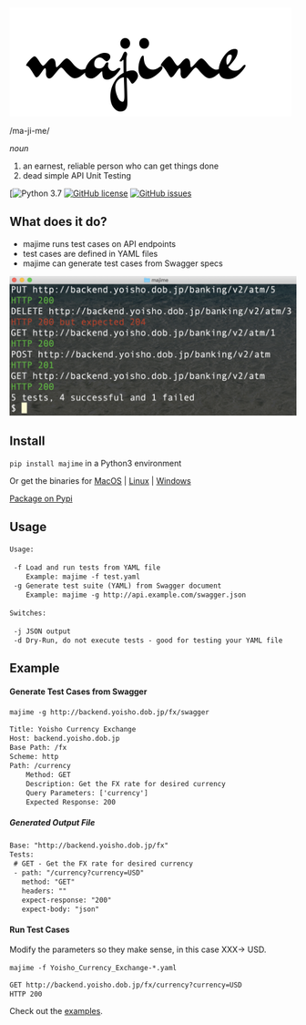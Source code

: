 ![](./resources/majime-logo1.png)

/ma-ji-me/

*noun*

1. an earnest, reliable person who can get things done
2. dead simple API Unit Testing

[![Python 3.7](https://img.shields.io/badge/python-3.7-blue.svg) [![GitHub license](https://img.shields.io/github/license/u1i/majime.svg)](https://github.com/u1i/majime/blob/master/LICENSE) [![GitHub issues](https://img.shields.io/github/issues/u1i/majime.svg)](https://GitHub.com/u1i/majime/issues/) 

## What does it do?

* majime runs test cases on API endpoints
* test cases are defined in YAML files
* majime can generate test cases from Swagger specs

![](./resources/majtest2.png)

## Install

`pip install majime` in a Python3 environment

Or get the binaries for [MacOS](https://github.com/u1i/majime/raw/master/releases/majime-darwin-386.zip) | [Linux](https://github.com/u1i/majime/raw/master/releases/majime-linux-amd64.zip) | [Windows](https://github.com/u1i/majime/raw/master/releases/majime.exe)

[Package on Pypi](https://pypi.org/project/majime/)

## Usage

    Usage:

     -f Load and run tests from YAML file
        Example: majime -f test.yaml
     -g Generate test suite (YAML) from Swagger document
        Example: majime -g http://api.example.com/swagger.json

    Switches:

     -j JSON output
     -d Dry-Run, do not execute tests - good for testing your YAML file

## Example

#### Generate Test Cases from Swagger

`majime -g http://backend.yoisho.dob.jp/fx/swagger`

    Title: Yoisho Currency Exchange
    Host: backend.yoisho.dob.jp
    Base Path: /fx
    Scheme: http
    Path: /currency
		Method: GET
		Description: Get the FX rate for desired currency
		Query Parameters: ['currency']
		Expected Response: 200

##### Generated Output File

    Base: "http://backend.yoisho.dob.jp/fx"
    Tests:
     # GET - Get the FX rate for desired currency
     - path: "/currency?currency=USD"
       method: "GET"
       headers: ""
       expect-response: "200"
       expect-body: "json"

#### Run Test Cases

Modify the parameters so they make sense, in this case XXX-> USD.

`majime -f Yoisho_Currency_Exchange-*.yaml`

    GET http://backend.yoisho.dob.jp/fx/currency?currency=USD
	HTTP 200

Check out the [examples](./example).
